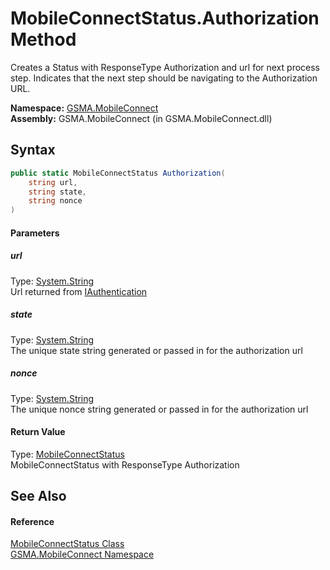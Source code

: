 MobileConnectStatus.Authorization Method
========================================
Creates a Status with ResponseType Authorization and url for next process step. Indicates that the next step should be navigating to the Authorization URL.

**Namespace:** [GSMA.MobileConnect][1]  
**Assembly:** GSMA.MobileConnect (in GSMA.MobileConnect.dll)

Syntax
------

```csharp
public static MobileConnectStatus Authorization(
	string url,
	string state,
	string nonce
)
```

#### Parameters

##### *url*
Type: [System.String][2]  
Url returned from [IAuthentication][3]

##### *state*
Type: [System.String][2]  
The unique state string generated or passed in for the authorization url

##### *nonce*
Type: [System.String][2]  
The unique nonce string generated or passed in for the authorization url

#### Return Value
Type: [MobileConnectStatus][4]  
MobileConnectStatus with ResponseType Authorization

See Also
--------

#### Reference
[MobileConnectStatus Class][4]  
[GSMA.MobileConnect Namespace][1]  

[1]: ../README.md
[2]: http://msdn.microsoft.com/en-us/library/s1wwdcbf
[3]: ../../GSMA.MobileConnect.Authentication/IAuthentication/README.md
[4]: README.md
[5]: ../../_icons/Help.png
